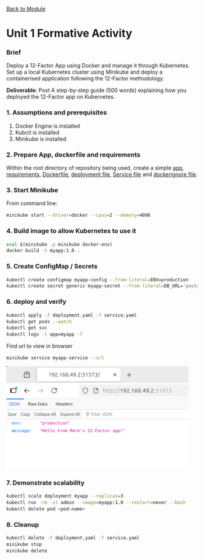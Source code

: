 [Back to Module](./README.md)

# Unit 1 Formative Activity

### Brief
Deploy a 12-Factor App using Docker and manage it through Kubernetes. Set up a local Kubernetes cluster using Minikube and deploy a containerised application following the 12-Factor methodology. 

**Deliverable**: Post A step-by-step guide (500 words) explaining how you deployed the 12-Factor app on Kubernetes.

### 1. Assumptions and prerequisites

1. Docker Engine is installed
2. Kubctl is installed
3. Minikube is installed

### 2. Prepare App, dockerfile and requirements

Within the root directory of repository being used, create a simple [app](./Unit5/app.py), [requirements](./Unit5/requirements.txt), [Dockerfile](./Unit5/Dockerfile), [deployment file](./Unit5/deployment.yaml), [Service file](./Unit5/service.yaml) and [dockerignore file](./Unit5/.dockerignore).

### 3. Start Minikube
From command line:

``` bash
minikube start --driver=docker --cpus=2 --memory=4096
```

### 4. Build image to allow Kubernetes to use it

``` bash
eval $(minikube -p minikube docker-env)
docker build -t myapp:1.0 .
```

### 5. Create ConfigMap / Secrets

``` bash
kubectl create configmap myapp-config --from-literal=ENV=production
kubectl create secret generic myapp-secret --from-literal=DB_URL='postgres://...'
```

### 6. deploy and verify

``` bash
kubectl apply -f deployment.yaml -f service.yaml
kubectl get pods --watch
kubectl get svc
kubectl logs -l app=myapp -f
```
Find url to view in browser
```bash
minikube service myapp-service --url
```

![Output from 12 factor app](./Unit5/12FactorOutput.png)

### 7. Demonstrate scalability
``` bash
kubectl scale deployment myapp --replicas=3
kubectl run -rm -it admin --image=myapp:1.0 --restart=never --bash
kubectl delete pod <pod-name>
```
### 8. Cleanup
``` bash
kubectl delete -f deployment.yaml -f service.yaml
minikube stop
minikube delete
```

